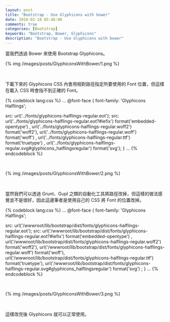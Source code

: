 ```yaml
---
layout: post
title: "Bootstrap - Use Glyphicons with bower"
date: 2016-02-18 05:46:00
comments: true
categories: [Bootstrap]
keywords: "Bootstrap, Bower, Glyphicons"
description: "Bootstrap - Use Glyphicons with bower"
---
```


當我們透過 Bower 來使用 Bootstrap Glyphicons。  

<!-- More -->

{% img /images/posts/GlyphiconsWithBower/1.png %}

<br/>


下載下來的 Glyphicons CSS 內會用相對路徑指定所要使用的 Font 位置，但這樣在載入 CSS 時會指不到正確的 Font。  


{% codeblock lang:css %}
...
@font-face {
  font-family: 'Glyphicons Halflings';

  src: url('../fonts/glyphicons-halflings-regular.eot');
  src: url('../fonts/glyphicons-halflings-regular.eot?#iefix') format('embedded-opentype') , url('../fonts/glyphicons-halflings-regular.woff2') format('woff2'), url('../fonts/glyphicons-halflings-regular.woff') format('woff') , url('../fonts/glyphicons-halflings-regular.ttf') format('truetype') , url('../fonts/glyphicons-halflings-regular.svg#glyphicons_halflingsregular') format('svg');
}
...
{% endcodeblock %}

<br/>


{% img /images/posts/GlyphiconsWithBower/2.png %}

<br/>



當然我們可以透過 Grunt、Gupl 之類的自動化工具將路徑改掉，但這樣的做法感覺並不是很好，因此這邊筆者是使用自己的 CSS 將 Font 的位置改掉。  

{% codeblock lang:css %}
...
@font-face {
  font-family: 'Glyphicons Halflings';

  src: url('/wwwroot/lib/bootstrap/dist/fonts/glyphicons-halflings-regular.eot');
  src: url('/wwwroot/lib/bootstrap/dist/fonts/glyphicons-halflings-regular.eot?#iefix') format('embedded-opentype') , url('/wwwroot/lib/bootstrap/dist/fonts/glyphicons-halflings-regular.woff2') format('woff2'), url('/wwwroot/lib/bootstrap/dist/fonts/glyphicons-halflings-regular.woff') format('woff'), url('/wwwroot/lib/bootstrap/dist/fonts/glyphicons-halflings-regular.ttf') format('truetype'), url('/wwwroot/lib/bootstrap/dist/fonts/glyphicons-halflings-regular.svg#glyphicons_halflingsregular') format('svg') ;
}
...
{% endcodeblock %}

<br/>


{% img /images/posts/GlyphiconsWithBower/3.png %}

<br/>


這樣改完後 Glyphicons 就可以正常使用。 
